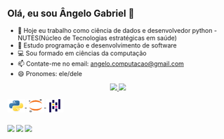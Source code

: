 ## Olá, eu sou Ângelo Gabriel 👋

- 🔭 Hoje eu trabalho como ciência de dados e desenvolvedor python - NUTES(Núcleo de Tecnologias estratégicas em saúde)
- 🌱 Estudo programação e desenvolvimento de software
- 💻 Sou formado em ciências da computação
- 📫 Contate-me no email: angelo.computacao@gmail.com
- 😄 Pronomes: ele/dele

<div align="center">
  <a href="https://github.com/AngrloGab">
  <img height="180em" src="https://github-readme-stats.vercel.app/api?username=AngrloGab&show_icons=true&theme=dracula&include_all_commits=true&count_private=true"/>
  <img height="180em" src="https://github-readme-stats.vercel.app/api/top-langs/?username=AngrloGab&layout=compact&langs_count=7&theme=dracula"/>
</div>
<div style="display: inline_block"><br>
  <img align="center" alt="Ângelo-Python" height="30" width="40" src="https://raw.githubusercontent.com/devicons/devicon/master/icons/python/python-original.svg">
  <img align="center" alt="Ângelo-Python" height="30" width="40" src="https://raw.githubusercontent.com/devicons/devicon/master/icons/jupyter/jupyter-original.svg">
  <img align="center" alt="Ângelo-Python" height="30" width="40" src="https://raw.githubusercontent.com/devicons/devicon/master/icons/pandas/pandas-original.svg">
 
</div>
  
  ##
 
<div> 
  <a href="https://www.instagram.com/angelorx_" target="_blank"><img src="https://img.shields.io/badge/-Instagram-%23E4405F?style=for-the-badge&logo=instagram&logoColor=white" target="_blank"></a>
  <a href = "mailto:angelo.computacao@gmail.com"><img src="https://img.shields.io/badge/-Gmail-%23333?style=for-the-badge&logo=gmail&logoColor=white" target="_blank"></a>
  <a href="https://www.linkedin.com/in/%C3%A2ngelo-gabriel-b02240213/" target="_blank"><img src="https://img.shields.io/badge/-LinkedIn-%230077B5?style=for-the-badge&logo=linkedin&logoColor=white" target="_blank"></a> 
 
</div>

